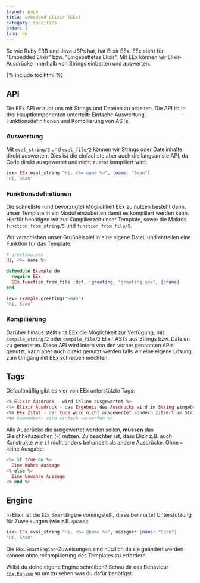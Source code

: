 ```yaml
---
layout: page
title: Embedded Elixir (EEx)
category: specifics
order: 3
lang: de
---
```


So wie Ruby ERB und Java JSPs hat, hat Elixir EEx. EEx steht für "Embedded Elixir" bzw. "Eingebettetes Elixir". Mit EEx können wir Elixir-Ausdrücke innerhalb von Strings einbetten und auswerten.

{% include toc.html %}

## API

Die EEx API erlaubt uns mit Strings und Dateien zu arbeiten. Die API ist in drei Hauptkomponenten unterteilt: Einfache Auswertung, Funktionsdefinitionen und Kompilierung von ASTs.

### Auswertung

Mit `eval_string/3` und `eval_file/2` können wir Strings oder Dateiinhalte direkt auswerten. Dies ist die einfachste aber auch die langsamste API, da Code direkt ausgewertet und nicht zuerst kompiliert wird.

```elixir
iex> EEx.eval_string "Hi, <%= name %>", [name: "Sean"]
"Hi, Sean"
```

### Funktionsdefinitionen

Die schnellste (und bevorzugte) Möglichkeit EEx zu nutzen besteht darin, unser Template in ein Modul einzubetten damit es kompiliert werden kann. Hierfür benötigen wir zur Kompilierzeit unser Template, sowie die Makros `function_from_string/5` und `function_from_file/5`.

Wir verschieben unser Grußbeispiel in eine eigene Datei, und erstellen eine Funktion für das Template:

```elixir
# greeting.eex
Hi, <%= name %>

defmodule Example do
  require EEx
  EEx.function_from_file :def, :greeting, "greeting.eex", [:name]
end

iex> Example.greeting("Sean")
"Hi, Sean"
```

### Kompilierung

Darüber hinaus stellt uns EEx die Möglichkeit zur Verfügung, mit `compile_string/2` oder `compile_file/2` Elixir ASTs aus Strings bzw. Dateien zu generieren. Diese API wird intern von den vorher genannten APIs genutzt, kann aber auch direkt genutzt werden falls wir eine eigene Lösung zum Umgang mit EEx schreiben möchten.


## Tags

Defaultmäßig gibt es vier von EEx unterstützte Tags:

```elixir
<% Elixir Ausdruck - wird inline ausgewertet %>
<%= Elixir Ausdruck - das Ergebnis des Ausdrucks wird im String eingebettet %>
<%% EEx Zitat - der Code wird nicht ausgewertet sondern zitiert im String wiedergegeben %>
<%# Kommentar- wird einfach verworfen %>
```

Alle Ausdrücke die ausgewertet werden sollen, __müssen__ das Gleichheitszeichen (`=`) nutzen. Zu beachten ist, dass Elixir z.B. auch Konstrukte wie `if` nicht anders behandelt als andere Ausdrücke. Ohne `=` keine Ausgabe: 

```elixir
<%= if true do %>
  Eine Wahre Aussage
<% else %>
  Eine Unwahre Aussage
<% end %>
```

## Engine

In Elixir ist die `EEx.SmartEngine` voreingstellt, diese beinhaltet Unterstützung für Zuweisungen (wie z.B. `@name`):

```elixir
iex> EEx.eval_string "Hi, <%= @name %>", assigns: [name: "Sean"]
"Hi, Sean"
```
Die `EEx.SmartEngine`-Zuweisungen sind nützlich da sie geändert werden können ohne rekompilierung des Templates zu erfordern.

Willst du deine eigene Engine schreiben? Schau dir das Behaviour [`EEx.Engine`](http://elixir-lang.org/docs/stable/eex/EEx.Engine.html) an um zu sehen was du dafür benötigst.
